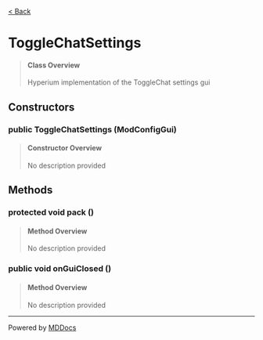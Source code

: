 [< Back](README.md)
# ToggleChatSettings #
>#### Class Overview ####
>Hyperium implementation of the ToggleChat settings gui
## Constructors ##
### public ToggleChatSettings (ModConfigGui) ###
>#### Constructor Overview ####
>No description provided
>
## Methods ##
### protected void pack () ###
>#### Method Overview ####
>No description provided
>
### public void onGuiClosed () ###
>#### Method Overview ####
>No description provided
>

---
Powered by [MDDocs](https://github.com/VRCube/MDDocs)